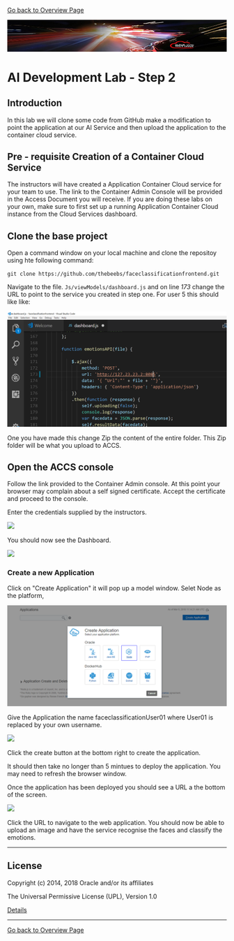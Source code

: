 [Go back to Overview Page](../README.md)

![](../common/images/customer.logo2.png)

# AI Development Lab - Step 2 #

## Introduction
In this lab we will clone some code from GitHub make a modification to point the application at our AI Service and then upload the application to the container cloud service. 

## Pre - requisite Creation of a Container Cloud Service
The instructors will have created a Application Container Cloud service for your team to use. The link to the Container Admin Console will be provided in the Access Document you will receive. If you are doing these labs on your own, make sure to first set up a running Application Container Cloud instance from the Cloud Services dashboard.

## Clone the base project

Open a command window on your local machine and clone the repositoy using hte following command:

```
git clone https://github.com/thebeebs/faceclassificationfrontend.git
```

Navigate to the file. ```Js/viewModels/dashboard.js``` and on line *173* change the URL to point to the service you created in step one. For user 5 this should like like:

![](images/step2-modifyURL.png)

One you have made this change Zip the content of the entire folder. This Zip folder will be what you upload to ACCS.
## Open the ACCS console

Follow the link provided to the Container Admin console. At this point your browser may complain about a self signed certificate. Accept the certificate and proceed to the console.

Enter the credentials supplied by the instructors.

![](http://via.placeholder.com/880x200)

You should now see the Dashboard.

![](http://via.placeholder.com/880x200)



### Create a new Application

Click on "Create Application" it will pop up a model window. Selet Node as the platform,

![](images/step2-createModel.png)

Give the Application the name faceclassificationUser01 where User01 is replaced by your own username.

![](images/step2-givname.png)

Click the create button at the bottom right to create the application.

It should then take no longer than 5 mintues to deploy the application. You may need to refresh the browser window.

Once the application has been deployed you should see a URL a the bottom of the screen.

![](/images/step2-url.png)

Click the URL to navigate to the web application. You should now be able to upload an image and have the service recognise the faces and classify the emotions.



---
## License ##

Copyright (c) 2014, 2018 Oracle and/or its affiliates

The Universal Permissive License (UPL), Version 1.0   

[Details](../common/license.md)

---
[Go back to Overview Page](../README.md)
